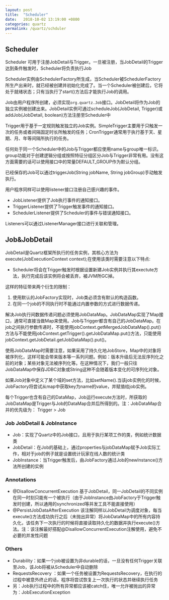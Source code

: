 ```yaml
---
layout: post
title:  "Scheduler"
date:   2018-10-02 13:19:00 +0800
categories: quartz
permalink: /quartz/schduler
---
```


## Scheduler

Scheduler 可用于注册JobDetail与Trigger。一旦被注册，当JobDetail的Trigger达到条件触发时，Scheduler将负责执行Job

Scheduler实例由SchedulerFactory所生成，当Scheduler被SchedulerFactory所生产出来时，就已经被创建并初始化完成了。当一个Scheduler被创建后，它将处于就绪状态；只有当执行了start()方法后才能执行Job的调用。

Job由用户程序所创建，必须实现`org.quartz.Job`接口。JobDetail将作为Job的独立实例被创建出来。JobDetail实例可通过scheduleJob(JobDetail, Trigger)或addJob(JobDetail, boolean)方法注册至Scheduler中

Trigger用于基于一定规则触发独立的Job实例。SimpleTrigger主要用于只触发一次的任务或者间隔固定时长所触发的任务；CronTrigger通常用于执行基于天、星期、月、年等间隔所执行的任务。

任何处于同一个Scheduler中的Job与Trigger都应使用name与group唯一标识。group功能对于创建逻辑分组或按照特征分组区分Job与Trigger非常有用。没有这方面需要的话可以使用接口中的常量DEFAULT_GROUP作为默认分组。

已经保存的Job可以通过triggerJob(String jobName, String jobGroup)手动触发执行。

用户程序同样可以使用listener接口注册自己感兴趣的事件。

* JobListener提供了Job执行事件的通知接口。
* TriggerListener提供了Trigger触发事件的通知接口。
* SchedulerListener提供了Scheduler的事件与错误通知接口。

Listeners可以通过ListenerManager接口进行关联和管理。

## Job&JobDetail

JobDetail是Quartz框架所执行的任务实例，其核心方法为execute(JobExecutionContext context);在使用该类时需要注意以下特点:

* Scheduler将会在Trigger触发时根据设置新建Job实例并执行其exectute方法，执行完成后该实例将会被丢弃，被JVM所GC掉。

这样的特征带来两个衍生的限制：

1. 使用默认的JobFactory实现时，Job类必须含有默认的构造函数。
2. 在同一个job的不同执行时不能通过内置参数的方式进行数据传递。

解决Job执行间数据传递问题必须使用JobDataMap。JobDataMap实现了Map接口，通常可直接当做Map来使用。Job与Trigger都含有自己的JobDataMap。在job之间执行参数传递时，不能使用jobContext.getMergedJobDataMap().put()方法与不能使用jobContext.getTrigger().getJobDataMap.put()方法，只能使用jobContext.getJobDetail.getJobDataMap().put()。

使用JobDataMap时需要注意，如果采用了持久化地JobStore，Map中的对象将被序列化，这样可能会带来版本等一系列问题。例如：版本升级后无法反序列化之前的对象；某些对象无法被序列化等。在这种情况下，我们一般只往JobDataMap中保存JDBC对象或String这种不会随着版本变化的可序列化对象。

如果Job对象中定义了某个域的set方法，比如setName().当该job实例化的时候，JobFactory将尝试从map中获取key为name的value，并赋值给job实例。

每个Trigger也含有自己的DataMap，Job运行execute方法时，所获取的JobDataMap是Trigger与Job的DataMap合并后所得到的。注：JobDataMap合并的优先级为： Trigger > Job

### Job JobDetail & JobInstance

* Job：实现了Quartz中的Job接口，且用于执行某项工作的类，例如统计数据类
* JobDetail：在Job的基础上，通过properties与jobDataMap赋予Job实际工作，相对于job的例子就是设置统计玩家在线人数的统计类
* JobInstance：当Trigger触发后，由JobFactory通过Job的newInstance()方法所创建的实例

### Annotations

* @DisallowConcurrentExecution 基于JobDetail，同一JobDetail的不同实例在同一时刻只能有一个被执行（由于JobInstance由JobFactory于Trigger触发时创建，所以通用的synchronized等并发工具不能直接使用）
* @PersistJobDataAfterExecution 该注解同样以JobDetail为调度对象，每当execute()方法成功执行之后（未抛出异常）将JobDataMap中的所有内容持久化，该任务下一次执行的时候将直接读取持久化的数据并执行execute()方法。注：该注解最好搭配@DisallowConcurrentExecution注解使用，避免不必要的并发性问题

### Others

* Durability：如果一个job被设置为非durable的话，一旦没有任何Trigger关联至Job，该Job将被从Scheduler中自动删除
* RequestsRecovery ：如果一个任务被设置为RequestsRecovery，在执行的过程中被意外终止的话，程序将尝试恢复上一次执行的状态并继续执行任务
* 另：Job执行过程中的所有异常都应该被catch住，唯一允许被抛出的异常为：JobExecutionException


